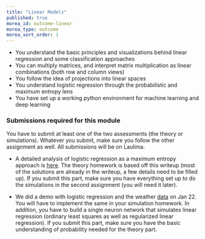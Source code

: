 ```yaml
---
title: "Linear Models"
published: true
morea_id: outcome-linear
morea_type: outcome
morea_sort_order: 1
---
```


  * You understand the basic principles and visualizations behind linear regression and some classification approaches
  * You can multiply matrices, and interpret matrix multiplication as linear combinations (both row and column views)
  * You follow the idea of projections into linear spaces
  * You understand logistic regression through the probabilistic and maximum entropy lens
  * You have set up a working python environment for machine learning and deep learning

### Submissions required for this module
You have to submit at least one of the two assessments (the theory or
simulations). Whatever you submit, make sure you follow the other assignment as well.
All submissions will be on Laulima.

* A detailed analysis of logistic regression as a maximum entropy approach is
[here](https://descartes.manoa.hawaii.edu/ee645/morea/linear/logistic.pdf). The theory homework is based off this writeup (most of the solutions are already in the writeup, a few details need to be filled up). If you submit this part, make sure you have everything set up to do the simulations in the second assignment (you will need it later).

* We did a demo with logistic regression and the weather [data](https://drive.google.com/drive/folders/1TvOiktbpG784mYLSRRjk6LULKVGECH3r?usp=sharing) on Jan 22. You will have to implement the same in your simulation homework. In addition, you have to build a single neuron network that simulates linear regression (ordinary least squares as well as regularized linear regression). If you submit this part, make sure you have the basic understanding of probability needed for the theory part.

